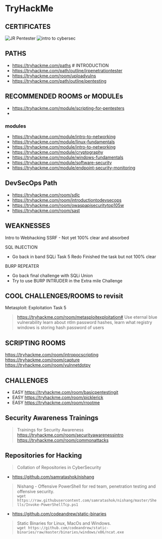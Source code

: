 # TryHackMe

## CERTIFICATES

![JR Pentester](./media/THM-JAF-JR-PENETRATION-TESTER.png)
![intro to cybersec](./media/THM-intro-cybersecurity.png)

## PATHS

- https://tryhackme.com/paths # INTRODUCTION
- https://tryhackme.com/path/outline/jrpenetrationtester 
- https://tryhackme.com/room/uploadvulns 
- https://tryhackme.com/path/outline/pentesting 

## RECOMMENDED ROOMS or MODULEs
- https://tryhackme.com/module/scripting-for-pentesters
- 
### modules
- https://tryhackme.com/module/intro-to-networking
- https://tryhackme.com/module/linux-fundamentals 
- https://tryhackme.com/module/intro-to-networking 
- https://tryhackme.com/module/cryptography
- https://tryhackme.com/module/windows-fundamentals
- https://tryhackme.com/module/software-security
- https://tryhackme.com/module/endpoint-security-monitoring

## DevSecOps Path

- https://tryhackme.com/room/sdlc
- https://tryhackme.com/room/introductiontodevsecops
- https://tryhackme.com/room/owaspapisecuritytop105w
- https://tryhackme.com/room/sast

## WEAKNESSES

Intro to Webhacking 
SSRF - Not yet 100% clear and absorbed

SQL INJECTION 
- Go back in band SQLi Task 5 Redo 
Finished the task but not 100% clear 

BURP REPEATER   
- Go back final challenge with SQLi Union 
- Try to use BURP INTRUDER in the Extra mile Challenge 

## COOL CHALLENGES/ROOMS to revisit

Metasploit: Exploitation Task 5
> https://tryhackme.com/room/metasploitexploitation#
> Use eternal blue vulnerability
> learn about ntlm password hashes,
> learn what registry windows is storing hash password of users

## SCRIPTING ROOMS

https://tryhackme.com/room/intropocscripting
https://tryhackme.com/room/capture
https://tryhackme.com/room/vulnnetdotpy

## CHALLENGES

- EASY https://tryhackme.com/room/basicpentestingjt
- EASY https://tryhackme.com/room/picklerick
- EASY https://tryhackme.com/room/rrootme 

## Security Awareness Trainings
> Trainings for Security Awareness
https://tryhackme.com/room/securityawarenessintro
https://tryhackme.com/room/commonattacks


## Repositories for Hacking 
> Collation of Repositories in CyberSecurity

- https://github.com/samratashok/nishang 
>  Nishang - Offensive PowerShell for red team, penetration testing and offensive security.  
> `wget https://raw.githubusercontent.com/samratashok/nishang/master/Shells/Invoke-PowerShellTcp.ps1 `

- https://github.com/codeandrew/static-binaries
> Static Binaries for Linux, MacOs and Windows.  
> `wget https://github.com/codeandrew/static-binaries/raw/master/binaries/windows/x86/ncat.exe`
